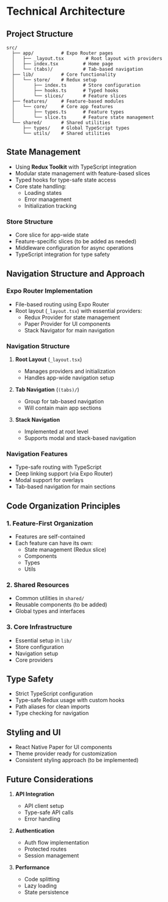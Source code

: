 # Technical Architecture

## Project Structure
```
src/
  ├── app/          # Expo Router pages
  │   ├── _layout.tsx        # Root layout with providers
  │   ├── index.tsx         # Home page
  │   └── (tabs)/           # Tab-based navigation
  ├── lib/          # Core functionality
  │   └── store/    # Redux setup
  │       ├── index.ts      # Store configuration
  │       ├── hooks.ts      # Typed hooks
  │       └── slices/       # Feature slices
  ├── features/     # Feature-based modules
  │   └── core/     # Core app features
  │       ├── types.ts      # Feature types
  │       └── slice.ts      # Feature state management
  └── shared/       # Shared utilities
      ├── types/    # Global TypeScript types
      └── utils/    # Shared utilities
```

## State Management
- Using **Redux Toolkit** with TypeScript integration
- Modular state management with feature-based slices
- Typed hooks for type-safe state access
- Core state handling:
  - Loading states
  - Error management
  - Initialization tracking

### Store Structure
- Core slice for app-wide state
- Feature-specific slices (to be added as needed)
- Middleware configuration for async operations
- TypeScript integration for type safety

## Navigation Structure and Approach

### Expo Router Implementation
- File-based routing using Expo Router
- Root layout (`_layout.tsx`) with essential providers:
  - Redux Provider for state management
  - Paper Provider for UI components
  - Stack Navigator for main navigation

### Navigation Structure
1. **Root Layout** (`_layout.tsx`)
   - Manages providers and initialization
   - Handles app-wide navigation setup

2. **Tab Navigation** (`(tabs)/`)
   - Group for tab-based navigation
   - Will contain main app sections

3. **Stack Navigation**
   - Implemented at root level
   - Supports modal and stack-based navigation

### Navigation Features
- Type-safe routing with TypeScript
- Deep linking support (via Expo Router)
- Modal support for overlays
- Tab-based navigation for main sections

## Code Organization Principles

### 1. Feature-First Organization
- Features are self-contained
- Each feature can have its own:
  - State management (Redux slice)
  - Components
  - Types
  - Utils

### 2. Shared Resources
- Common utilities in `shared/`
- Reusable components (to be added)
- Global types and interfaces

### 3. Core Infrastructure
- Essential setup in `lib/`
- Store configuration
- Navigation setup
- Core providers

## Type Safety
- Strict TypeScript configuration
- Type-safe Redux usage with custom hooks
- Path aliases for clean imports
- Type checking for navigation

## Styling and UI
- React Native Paper for UI components
- Theme provider ready for customization
- Consistent styling approach (to be implemented)

## Future Considerations
1. **API Integration**
   - API client setup
   - Type-safe API calls
   - Error handling

2. **Authentication**
   - Auth flow implementation
   - Protected routes
   - Session management

3. **Performance**
   - Code splitting
   - Lazy loading
   - State persistence

